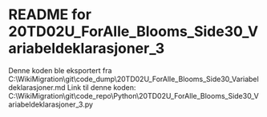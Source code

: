 # README for 20TD02U_ForAlle_Blooms_Side30_Variabeldeklarasjoner_3
Denne koden ble eksportert fra C:\WikiMigration\git\code_dump\20TD02U_ForAlle_Blooms_Side30_Variabeldeklarasjoner.md
Link til denne koden: C:\WikiMigration\git\code_repo\Python\20TD02U_ForAlle_Blooms_Side30_Variabeldeklarasjoner_3.py
